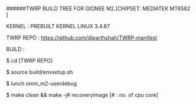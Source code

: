 ######TWRP BUILD TREE FOR GIONEE M2.[CHIPSET: MEDIATEK MT6582 ]


KERNEL : PREBUILT KERNEL LINUX 3.4.67

TWRP REPO : https://github.com/diparthshah/TWRP-manifest

BUILD :

$ cd [TWRP REPO]

$ source build/envsetup.sh 

$ lunch omni_m2-userdebug 

$ make clean && make -j# recoveryimage [# : no. of cpu core]


